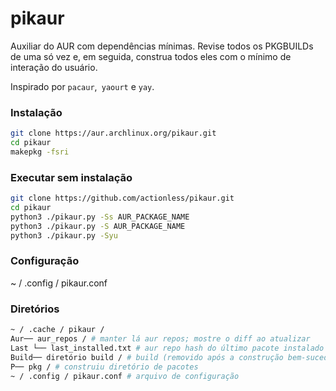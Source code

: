 # pikaur

Auxiliar do AUR com dependências mínimas. Revise todos os PKGBUILDs de uma só vez e, em seguida, construa todos eles com o mínimo de interação do usuário.

Inspirado por `pacaur`,` yaourt` e `yay`.



### Instalação

```sh
git clone https://aur.archlinux.org/pikaur.git
cd pikaur
makepkg -fsri
```


### Executar sem instalação

```sh
git clone https://github.com/actionless/pikaur.git
cd pikaur
python3 ./pikaur.py -Ss AUR_PACKAGE_NAME
python3 ./pikaur.py -S AUR_PACKAGE_NAME
python3 ./pikaur.py -Syu
```


### Configuração

~ / .config / pikaur.conf



### Diretórios

```sh
~ / .cache / pikaur /
Aur── aur_repos / # manter lá aur repos; mostre o diff ao atualizar
Last └── last_installed.txt # aur repo hash do último pacote instalado com sucesso
Build── diretório build / # build (removido após a construção bem-sucedida)
P── pkg / # construiu diretório de pacotes
~ / .config / pikaur.conf # arquivo de configuração
```
